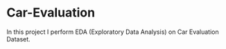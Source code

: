 # Car-Evaluation
In this project I perform EDA (Exploratory Data Analysis) on Car Evaluation Dataset.
